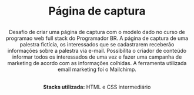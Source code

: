 <div style="text-align: center"> 

<div style="font-size:30px"><strong> Página de captura</strong></div><br>


Desafio de criar uma página de captura com o modelo dado no curso de programao web full stack do Programador BR. 
A página de captura de uma palestra fictícia, os interessados que se cadastrarem receberão informações sobre a palestra via e-mail. Possibilita o criador de conteúdo informar todos os interessados de uma vez e fazer uma campanha de marketing de acordo com as informações colhidas. A ferramenta utilizada email marketing foi o Mailchimp.  <br><br>

**Stacks utilizada:** HTML e CSS intermediário

</div>